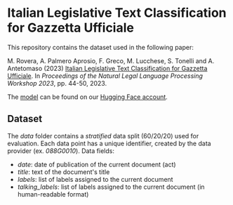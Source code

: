# Italian Legislative Text Classification for Gazzetta Ufficiale

This repository contains the dataset used in the following paper:

M. Rovera, A. Palmero Aprosio, F. Greco, M. Lucchese, S. Tonelli and A. Antetomaso (2023) [Italian Legislative Text Classification for Gazzetta Ufficiale](https://aclanthology.org/2023.nllp-1.6/). In *Proceedings of the Natural Legal Language Processing Workshop 2023*, pp. 44-50, 2023.

The [model](https://huggingface.co/dhfbk/gulbert-ft-ita) can be found on our [Hugging Face account](https://huggingface.co/dhfbk).

## Dataset
The *data* folder contains a *stratified* data split (60/20/20) used for evaluation.
Each data point has a unique identifier, created by the data provider (ex. *088G0010*).
Data fields:
- *date*: date of publication of the current document (act)
- *title*: text of the document's title
- *labels*: list of labels assigned to the current document
- *talking_labels*: list of labels assigned to the current document (in human-readable format) 


